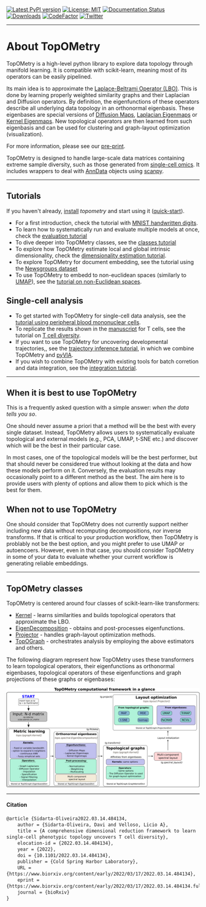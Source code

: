 
[![Latest PyPI version](https://img.shields.io/pypi/v/topometry.svg)](https://pypi.org/project/topometry/)
[![License: MIT](https://img.shields.io/badge/License-MIT-yellow.svg)](https://opensource.org/licenses/MIT)
[![Documentation Status](https://readthedocs.org/projects/topometry/badge/?version=latest)](https://topometry.readthedocs.io/en/latest/?badge=latest)
[![Downloads](https://static.pepy.tech/personalized-badge/topometry?period=total&units=international_system&left_color=grey&right_color=brightgreen&left_text=Downloads)](https://pepy.tech/project/topometry)
[![CodeFactor](https://www.codefactor.io/repository/github/davisidarta/topometry/badge)](https://www.codefactor.io/repository/github/davisidarta/topometry)
[![Twitter](https://img.shields.io/twitter/url/https/twitter.com/DaviSidarta.svg?style=social&label=Follow%20%40davisidarta)](https://twitter.com/davisidarta)

------------
# About TopOMetry

TopOMetry is a high-level python library to explore data topology through manifold learning. It is compatible with scikit-learn, meaning most of its operators can be easily pipelined.

Its main idea is to approximate the [Laplace-Beltrami Operator (LBO)](https://en.wikipedia.org/wiki/Laplace%E2%80%93Beltrami_operator). This is done by learning properly weighted similarity graphs and their Laplacian and Diffusion operators. By definition, the eigenfunctions of these operators describe all underlying data topology in an orthonormal eigenbasis. These eigenbases are special versions of [Diffusion Maps](), [Laplacian Eigenmaps]() or [Kernel Eigenmaps](). New topological operators are then learned from such eigenbasis and can be used for clustering and
graph-layout optimization (visualization).

For more information, please see our [pre-print](https://doi.org/10.1101/2022.03.14.484134).

TopOMetry is designed to handle large-scale data matrices containing
extreme sample diversity, such as those
generated from [single-cell omics](https://en.wikipedia.org/wiki/Single_cell_sequencing). It includes wrappers to deal with [AnnData](https://anndata.readthedocs.io/en/latest/index.html) objects using [scanpy](https://scanpy.readthedocs.io/en/stable/).

-----------------
## Tutorials

If you haven't already, [install](installation.md) *topometry* and start using it ([quick-start](quickstart.md)).

* For a first introduction, check the tutorial with [MNIST handwritten digits](MNIST_TopOMetry_tutorial.md).
* To learn how to systematically run and evaluate multiple models at once, check the [evaluation tutorial](Evaluations.md)
* To dive deeper into TopOMetry classes, see the [classes tutorial](classes_tutorial.md)
* To explore how TopOMetry estimate local and global intrinsic dimensionality, check the [dimensionality estimation tutorial](dimensionality_estimation.md).
* To explore TopOMetry for document embedding, see the tutorial using the [Newsgroups dataset](c_20Newsgroups_Tutorial.md)
* To use TopOMetry to embedd to non-euclidean spaces (similarly to [UMAP](https://umap-learn.readthedocs.io/en/latest/index.html)), see the [tutorial on non-Euclidean spaces](Non_euclidean_tutorial.md).

## Single-cell analysis

* To get started with TopOMetry for single-cell data analysis, see the [tutorial using peripheral blood mononuclear cells](singlecell.md).
* To replicate the results shown in the [manuscript]() for T cells, see the tutorial on [T cell diversity](T_CD4_diversity.md).
* If you want to use TopOMetry for uncovering developmental trajectories,, see the [trajectory inference tutorial](trajectory_inference.md), in which we combine TopOMetry and [pyVIA](https://pyvia.readthedocs.io/en/latest/).
* If you wish to combine TopOMetry with existing tools for batch corretion and data integration, see the [integration tutorial](integration.md).


-------------

## When it is best to use TopOMetry

This is a frequently asked question with a simple answer: *when the data tells you so*. 

One should never assume a priori that a method will be the best with every single dataset. Instead, TopOMetry allows users to systematically evaluate topological and external models (e.g., PCA, UMAP, t-SNE etc.) and discover which will be the best in their particular case. 

In most cases, one of the topological models will be the best performer, but that should never be considered true without looking at the data and how these models perform on it. Conversely, the evaluation results may occasionally point to a different method as the best. The aim here is to provide users with plenty of options and allow them to pick which is the best for them.

## When not to use TopOMetry

One should consider that TopOMetry does not currently support neither including new data without recomputing decompositions, nor inverse transforms. If that is critical to your production workflow, then TopOMetry is problably not be the best option, and you might prefer to use UMAP or autoencoers. However, even in that case, you should consider TopOMetry in some of your data to evaluate whether your current workflow is generating reliable embeddings.

------------
## TopOMetry classes

TopOMetry is centered around four classes of scikit-learn-like transformers:
* [Kernel](https://topometry.readthedocs.io/en/latest/autoapi/topo/tpgraph/kernels/index.html#topo.tpgraph.kernels.Kernel) - learns similarities and builds topological operators that approximate the LBO.
* [EigenDecomposition](https://topometry.readthedocs.io/en/latest/autoapi/topo/spectral/eigen/index.html#topo.spectral.eigen.EigenDecomposition) - obtains and post-processes eigenfunctions.
* [Projector](https://topometry.readthedocs.io/en/latest/autoapi/topo/layouts/projector/index.html#topo.layouts.projector.Projector) - handles graph-layout optimization methods.
* [TopOGraph](https://topometry.readthedocs.io/en/latest/topograph/) - orchestrates analysis by employing the above estimators and others.

The following diagram represent how TopOMetry uses these transformers to learn topological operators, their eigenfunctions as orthonormal eigenbases, topological operators of these eigenfunctions and graph projections of these graphs or eigenbases:

![TopOMetry in a glance](img/TopOGraph_models.png)






--------------
#### Citation

```
@article {Sidarta-Oliveira2022.03.14.484134,
	author = {Sidarta-Oliveira, Davi and Velloso, Licio A},
	title = {A comprehensive dimensional reduction framework to learn single-cell phenotypic topology uncovers T cell diversity},
	elocation-id = {2022.03.14.484134},
	year = {2022},
	doi = {10.1101/2022.03.14.484134},
	publisher = {Cold Spring Harbor Laboratory},
	URL = {https://www.biorxiv.org/content/early/2022/03/17/2022.03.14.484134},
	eprint = {https://www.biorxiv.org/content/early/2022/03/17/2022.03.14.484134.full.pdf},
	journal = {bioRxiv}
}
```